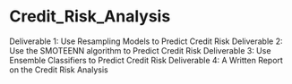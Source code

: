 # Credit_Risk_Analysis

Deliverable 1: Use Resampling Models to Predict Credit Risk
Deliverable 2: Use the SMOTEENN algorithm to Predict Credit Risk
Deliverable 3: Use Ensemble Classifiers to Predict Credit Risk
Deliverable 4: A Written Report on the Credit Risk Analysis
